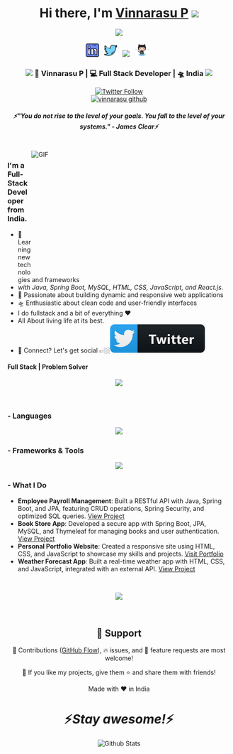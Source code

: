 <div align="center">
   <h1>Hi there, I'm <a href="https://vinnarasu.github.io">Vinnarasu P</a> <img src="https://media.giphy.com/media/hvRJCLFzcasrR4ia7z/giphy.gif" width="25px"> </h1>
   
   <img src="https://pronoun.cyou/x/y?subject=He&object=Him&height=20"> 
</div>

<p align='center'>
   <a href="https://www.linkedin.com/in/vinnarasu-p-2a4018179/"><img height="30" src="https://raw.githubusercontent.com/8bithemant/8bithemant/master/linkedin.png?raw=true"></a>  
   <a href="https://twitter.com/vinnacodes"><img height="30" src="https://raw.githubusercontent.com/8bithemant/8bithemant/master/twitter.png?raw=true"></a>  
   <a href="mailto:vinnarasu2000@gmail.com"><img height="30" src="https://skillicons.dev/icons?i=slack" /></a>  
   <a href="https://github.com/vinnarasu"><img height="30" src="https://raw.githubusercontent.com/8bithemant/8bithemant/master/github.png?raw=true"></a>  
</p>

<div align="center">
   <h3><img src="https://media.giphy.com/media/WUlplcMpOCEmTGBtBW/giphy.gif" width="30"> 🙎 Vinnarasu P | 💻 Full Stack Developer | 🛸 India <img src="https://media.giphy.com/media/WUlplcMpOCEmTGBtBW/giphy.gif" width="30"></h3>
</div>

<p align="center">
   <a href="https://twitter.com/vinnacodes"><img alt="Twitter Follow" src="https://img.shields.io/twitter/follow/vinnacodes?style=for-the-badge&color=09f&labelColor=black&logo=twitter&label=@vinnacodes"></a>
   <br>
   <a href="https://visitor-badge.glitch.me/badge?page_id=vinnarasu.vinnarasu"> <img alt="vinnarasu github" src="https://visitor-badge.glitch.me/badge?page_id=vinnarasu.vinnarasu"> </a>
</p>

<h5 align="center">
   <i>⚡️"You do not rise to the level of your goals. You fall to the level of your systems." - James Clear⚡️</i>
</h5>

<br />
<img align="right" height="270px" width="450px" alt="GIF" src="https://media.giphy.com/media/3FjEPbKqEPhPpmC8uY/giphy.gif" />
<p align="center">
   <h3> I'm a Full-Stack Developer from India.</h3>
</p>

- 🥀 Learning new technologies and frameworks  
- <i>with Java, Spring Boot, MySQL, HTML, CSS, JavaScript, and React.js.</i>  
- 🔭 Passionate about building dynamic and responsive web applications  
- 🛸 Enthusiastic about clean code and user-friendly interfaces  
- I do fullstack and a bit of everything :heart:  
- All About living life at its best.  
- 💬 Connect? Let's get social 👉🏼[<img src="https://raw.githubusercontent.com/8bithemant/8bithemant/master/svg/social/twitter.svg" >](https://twitter.com/vinnacodes)  

<p align="center">
   <h4> Full Stack | Problem Solver </h4>
</p>

<p align="center" >
   <a href="https://github.com/anuraghazra/github-readme-stats"> 
      <img src="https://github-readme-stats.vercel.app/api?username=vinnarasu&&show_icons=true&theme=radical"/>
   </a>
</p>

<br />

### - Languages

<p align="center">
   <img src="https://skillicons.dev/icons?i=java,mysql,html,css,js" />
</p>

### - Frameworks & Tools

<p align="center">
   <img src="https://skillicons.dev/icons?i=spring,react,hibernate,nodejs,postgres,bootstrap,tailwind,docker,jenkins,postman,git,github,vscode,maven" />
</p>

### - What I Do

- **Employee Payroll Management**: Built a RESTful API with Java, Spring Boot, and JPA, featuring CRUD operations, Spring Security, and optimized SQL queries. [View Project](https://github.com/vinnarasu/employee-payroll-management)  
- **Book Store App**: Developed a secure app with Spring Boot, JPA, MySQL, and Thymeleaf for managing books and user authentication. [View Project](https://github.com/vinnarasu/book-store-app)  
- **Personal Portfolio Website**: Created a responsive site using HTML, CSS, and JavaScript to showcase my skills and projects. [Visit Portfolio](https://vinnarasu.github.io)  
- **Weather Forecast App**: Built a real-time weather app with HTML, CSS, and JavaScript, integrated with an external API. [View Project](https://github.com/vinnarasu/weather-forecast-app)  

<br />

<p align="center">
   <img src="https://media.giphy.com/media/f9XgHHnPnDjOF1hWpl/giphy.gif" />
</p>

<br />

<h2 align="center">🤝 Support</h2>

<p align="center">🎀 Contributions (<a href="https://guides.github.com/introduction/flow" title="GitHub flow">GitHub Flow</a>), 🔥 issues, and 🥮 feature requests are most welcome!</p>

<p align="center">💙 If you like my projects, give them ⭐ and share them with friends!</p>

<p align="center">Made with ❤️ in India</p>

<h1 align='center'>⚡️<i>Stay awesome!</i>⚡️</h1>

<p align="center">
   <img src="https://raw.githubusercontent.com/mayhemantt/mayhemantt/Update/svg/Bottom.svg" alt="Github Stats" />
</p>
